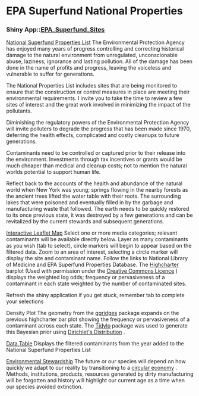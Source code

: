 # EPA Superfund National Properties

### Shiny App::[EPA_Superfund_Sites](https://greenpod303.shinyapps.io/EPA_Superfund/)

[National Superfund Properties List](https://www.epa.gov/superfund/superfund-data-and-reports)
The Environmental Protection Agency has enjoyed many years of progress controlling and correcting historical damage to the natural environment from unregulated, unconscionable abuse, laziness, ignorance and lasting pollution. All of the damage has been done in the name of profits and progress, leaving the voiceless and vulnerable to suffer for generations.

The National Properties List includes sites that are being monitored to ensure that the construction or control measures in place are meeting their environmental requirements. I invite you to take the time to review a few sites of interest and the great work involved in minimizing the impact of the pollutants.

Diminishing the regulatory powers of the Environmental Protection Agency will invite polluters to degrade the progress that has been made since 1970, deferring the health effects, complicated and costly cleanups to future generations.

Contaminants need to be controlled or captured prior to their release into the environment. Investments through tax incentives or grants would be much cheaper than medical and cleanup costs; not to mention the natural worlds potential to support human life.

Reflect back to the accounts of the health and abundance of the natural world when New York was young; springs flowing in the nearby forests as the ancient trees lifted the water table with their roots. The surrounding lakes that were poisoned and eventually filled in by the garbage and manufacturing waste that followed. The earth needs to be quickly restored to its once previous state, it was destroyed by a few generations and can be revitalized by the current stewards and subsequent generations.


[Interactive Leaflet Map](https://rstudio.github.io/leaflet/)
Select one or more media categories; relevant contaminants will be available directly below. Layer as many contaminants as you wish (tab to select), circle markers will begin to appear based on the filtered data. Zoom to an area of interest, selecting a circle marker will display the site and contaminant name. Follow the links to National Library of Medicine and EPA Superfund Properties Database. The [Highcharter](https://github.com/jbkunst/highcharter) barplot (Used with permission under the [Creative Commons Licence](https://mautic.highsoft.com/r/4b0d3077ad7001951f2e314db?ct=YTo1OntzOjY6InNvdXJjZSI7YToyOntpOjA7czo0OiJmb3JtIjtpOjE7aToxMDt9czo1OiJlbWFpbCI7aToxMDtzOjQ6InN0YXQiO3M6MjI6IjVmNjE5OWVlMzkxN2U5ODk2NDUyNzEiO3M6NDoibGVhZCI7aToyMDcxMDY7czo3OiJjaGFubmVsIjthOjE6e3M6NToiZW1haWwiO2k6MTA7fX0%3D&) ) displays the weighted log odds; frequency or pervasiveness of a contaminant in each state weighted by the number of contaminated sites.

Refresh the shiny application if you get stuck, remember tab to complete your selections


Density Plot
The geometry from the [ggridges](https://github.com/wilkelab/ggridges) package expands on the previous highcharter bar plot showing the frequency or pervasiveness of a contaminant across each state. The [Tidylo](https://github.com/juliasilge/tidylo/) package was used to generate this Bayesian prior using [Dirichlet's Distribution](https://en.wikipedia.org/wiki/Dirichlet_distribution) .


[Data Table](https://rstudio.github.io/DT/)
Displays the filtered contaminants from the year added to the National Superfund Properties List


[Environmental Stewardship](https://en.wikipedia.org/wiki/Environmental_stewardship)
The future or our species will depend on how quickly we adapt to our reality by transitioning to a [circular economy](https://www.canada.ca/en/services/environment/conservation/sustainability/circular-economy.html) . Methods, institutions, products, resources generated by dirty manufacturing will be forgotten and history will highlight our current age as a time when our species avoided extinction.

